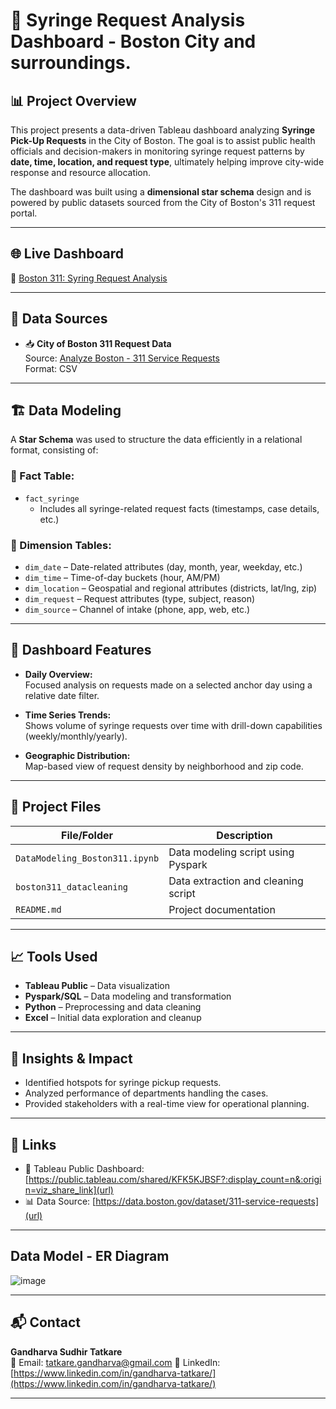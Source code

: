 # 💉 Syringe Request Analysis Dashboard - Boston City and surroundings.

## 📊 Project Overview

This project presents a data-driven Tableau dashboard analyzing **Syringe Pick-Up Requests** in the City of Boston. The goal is to assist public health officials and decision-makers in monitoring syringe request patterns by **date, time, location, and request type**, ultimately helping improve city-wide response and resource allocation.

The dashboard was built using a **dimensional star schema** design and is powered by public datasets sourced from the City of Boston's 311 request portal.

---

## 🌐 Live Dashboard

🔗 [Boston 311: Syring Request Analysis](https://public.tableau.com/shared/2Z5GJYS79?:display_count=n&:origin=viz_share_link)

---

## 📁 Data Sources

- 📥 **City of Boston 311 Request Data**  
  Source: [Analyze Boston - 311 Service Requests](https://data.boston.gov/dataset/311-service-requests)  
  Format: CSV
  
---

## 🏗️ Data Modeling

A **Star Schema** was used to structure the data efficiently in a relational format, consisting of:

### 🧱 Fact Table:
- `fact_syringe`  
  - Includes all syringe-related request facts (timestamps, case details, etc.)

### 🌟 Dimension Tables:
- `dim_date` – Date-related attributes (day, month, year, weekday, etc.)
- `dim_time` – Time-of-day buckets (hour, AM/PM)
- `dim_location` – Geospatial and regional attributes (districts, lat/lng, zip)
- `dim_request` – Request attributes (type, subject, reason)
- `dim_source` – Channel of intake (phone, app, web, etc.)

---

## 📌 Dashboard Features

- **Daily Overview:**  
  Focused analysis on requests made on a selected anchor day using a relative date filter.

- **Time Series Trends:**  
  Shows volume of syringe requests over time with drill-down capabilities (weekly/monthly/yearly).

- **Geographic Distribution:**  
  Map-based view of request density by neighborhood and zip code.

---

## 📂 Project Files

| File/Folder | Description |
|-------------|-------------|
| `DataModeling_Boston311.ipynb` | Data modeling script using Pyspark |
| `boston311_datacleaning` | Data extraction and cleaning script |
| `README.md` | Project documentation |

---

## 📈 Tools Used

- **Tableau Public** – Data visualization
- **Pyspark/SQL** – Data modeling and transformation
- **Python** – Preprocessing and data cleaning
- **Excel** – Initial data exploration and cleanup

---

## 🧠 Insights & Impact

- Identified hotspots for syringe pickup requests.
- Analyzed performance of departments handling the cases.
- Provided stakeholders with a real-time view for operational planning.

---

## 🔗 Links

- 🔗 Tableau Public Dashboard: [https://public.tableau.com/shared/KFK5KJBSF?:display_count=n&:origin=viz_share_link](url)
- 📊 Data Source: [https://data.boston.gov/dataset/311-service-requests](url)

---

## Data Model - ER Diagram
![image](https://github.com/user-attachments/assets/646fe6cf-5436-4163-8287-47e10dcc18b0)


---

## 📬 Contact

**Gandharva Sudhir Tatkare**  
📧 Email: [tatkare.gandharva@gmail.com](url) 
🔗 LinkedIn: [https://www.linkedin.com/in/gandharva-tatkare/](https://www.linkedin.com/in/gandharva-tatkare/)

---

